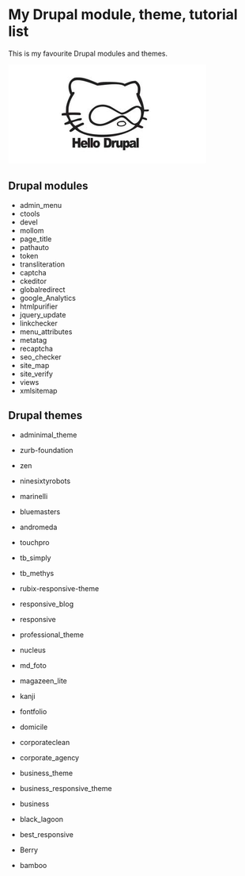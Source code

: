 # My Drupal module, theme, tutorial list

This is my favourite Drupal modules and themes.

![Drupal module, theme, tutorial list](images/drupalcat.png)

## Drupal modules
  - admin_menu
  - ctools
  - devel
  - mollom
  - page_title
  - pathauto
  - token
  - transliteration
  - captcha
  - ckeditor
  - globalredirect
  - google_Analytics
  - htmlpurifier
  - jquery_update
  - linkchecker
  - menu_attributes
  - metatag
  - recaptcha
  - seo_checker
  - site_map
  - site_verify
  - views
  - xmlsitemap


## Drupal themes

  - adminimal_theme
  - zurb-foundation
  - zen
  - ninesixtyrobots
  - marinelli
  - bluemasters
  - andromeda


  - touchpro
  - tb_simply
  - tb_methys
  - rubix-responsive-theme
  - responsive_blog
  - responsive
  - professional_theme
  - nucleus
  - md_foto
  - magazeen_lite
  - kanji
  - fontfolio
  - domicile
  - corporateclean
  - corporate_agency
  - business_theme
  - business_responsive_theme
  - business
  - black_lagoon
  - best_responsive
  - Berry
  - bamboo
